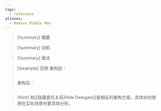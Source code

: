 ```yaml
---
tags:
  - reference
aliases:
  - Remove Middle Man
---
```

> [!summary] 概要

> [!summary] 动机

> [!summary] 做法

> [!example] 范例
> 重构前：
> ```python
> ```
> 重构后：
> ```python
> ```

> [!hint]
> 和[[隐藏委托关系|Hide Delegate]]是相反的重构方案，具体如何使用在实际场景中要具体分析。